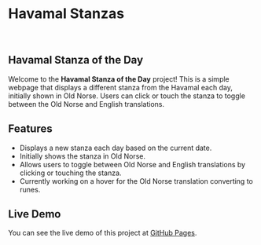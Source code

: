 # Havamal Stanzas
<br>

## Havamal Stanza of the Day

Welcome to the **Havamal Stanza of the Day** project! This is a simple webpage that displays a different stanza from the Havamal each day, initially shown in Old Norse. Users can click or touch the stanza to toggle between the Old Norse and English translations.

## Features

- Displays a new stanza each day based on the current date.
- Initially shows the stanza in Old Norse.
- Allows users to toggle between Old Norse and English translations by clicking or touching the stanza.
- Currently working on a hover for the Old Norse translation converting to runes.

## Live Demo

You can see the live demo of this project at [GitHub Pages](https://zalbright90.github.io/HavamalStanzas).
